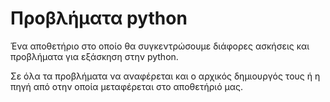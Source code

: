 # Προβλήματα python 
Ένα αποθετήριο στο οποίο θα συγκεντρώσουμε διάφορες ασκήσεις και προβλήματα για εξάσκηση στην python.

Σε όλα τα προβλήματα να αναφέρεται και ο αρχικός δημιουργός τους ή η πηγή από οτην οποία μεταφέρεται στο αποθετήριό μας.

